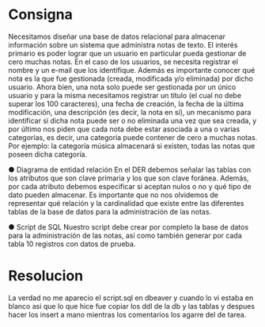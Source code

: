 # Consigna 

Necesitamos diseñar una base de datos relacional para almacenar información sobre un sistema que administra notas de texto. El interés primario es poder lograr que un usuario en particular pueda gestionar de cero muchas notas. En el caso de los usuarios, se necesita registrar el nombre y un e-mail que los identifique. Además es importante conocer qué nota es la que fue gestionada (creada, modificada y/o eliminada) por dicho usuario. Ahora bien, una nota solo puede ser gestionada por un único usuario y para la misma necesitamos registrar un título (el cual no debe superar los 100 caracteres), una fecha de creación, la fecha de la última modificación, una descripción (es decir, la nota en sí), un mecanismo para identificar si dicha nota puede ser o no eliminada una vez que sea creada, y por último nos piden que cada nota debe estar asociada a una o varias categorías, es decir, una categoría puede contener de cero a muchas notas. Por ejemplo: la categoría música almacenará si existen, todas las notas que poseen dicha categoría.

● Diagrama de entidad relación En el DER debemos señalar las tablas con los atributos que son clave primaria y los que son clave foránea. Además, por cada atributo debemos especificar si aceptan nulos o no y qué tipo de dato pueden almacenar. Es importante que no nos olvidemos de representar qué relación y la cardinalidad que existe entre las diferentes tablas de la base de datos para la administración de las notas.

● Script de SQL Nuestro script debe crear por completo la base de datos para la administración de las notas, así como también generar por cada tabla 10 registros con datos de prueba.

# Resolucion

La verdad no me aparecio el script.sql en dbeaver y cuando lo vi estaba en blanco asi que lo que hice fue copiar los ddl de la db y las tablas y despues hacer los insert a mano mientras los comentarios los agarre del de tarea.
